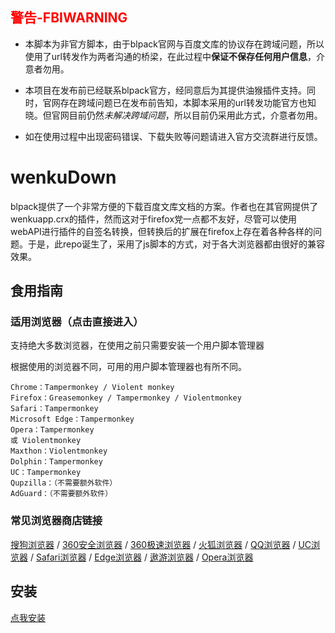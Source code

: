 
## <font color="red">警告-FBIWARNING</font>

- 本脚本为非官方脚本，由于blpack官网与百度文库的协议存在跨域问题，所以使用了url转发作为两者沟通的桥梁，在此过程中**保证不保存任何用户信息**，介意者勿用。

- 本项目在发布前已经联系blpack官方，经同意后为其提供油猴插件支持。同时，官网存在跨域问题已在发布前告知，本脚本采用的url转发功能官方也知晓。但官网目前仍然*未解决跨域问题*，所以目前仍采用此方式，介意者勿用。

- 如在使用过程中出现密码错误、下载失败等问题请进入官方交流群进行反馈。

# wenkuDown

blpack提供了一个非常方便的下载百度文库文档的方案。作者也在其官网提供了wenkuapp.crx的插件，然而这对于firefox党一点都不友好，尽管可以使用webAPI进行插件的自签名转换，但转换后的扩展在firefox上存在着各种各样的问题。于是，此repo诞生了，采用了js脚本的方式，对于各大浏览器都由很好的兼容效果。


## 食用指南

### 适用浏览器（点击直接进入）

支持绝大多数浏览器，在使用之前只需要安装一个用户脚本管理器

根据使用的浏览器不同，可用的用户脚本管理器也有所不同。


    Chrome：Tampermonkey / Violent monkey
    Firefox：Greasemonkey / Tampermonkey / Violentmonkey
    Safari：Tampermonkey
    Microsoft Edge：Tampermonkey
    Opera：Tampermonkey
    或 Violentmonkey
    Maxthon：Violentmonkey
    Dolphin：Tampermonkey
    UC：Tampermonkey
    Qupzilla：（不需要额外软件）
    AdGuard：（不需要额外软件）


### 常见浏览器商店链接
[搜狗浏览器](http://ie.sogou.com/app/search/Tampermonkey) / [360安全浏览器](https://ext.se.360.cn/webstore/search/tampermonkey) / [360极速浏览器](https://ext.chrome.360.cn/webstore/search/tampermonkey) / [火狐浏览器](https://addons.mozilla.org/zh-CN/firefox/addon/tampermonkey/) / [QQ浏览器](http://appcenter.browser.qq.com/search/detail?key=Tampermonkey&id=dhdgffkkebhmkfjojejmpbldmpobfkfo&title=Tampermonkey) / [UC浏览器](https://extensions.uc.cn/newindex.htm#!detail/dhdgffkkebhmkfjojejmpbldmpobfkfo) / [Safari浏览器](http://tampermonkey.net/?browser=safari) / [Edge浏览器](https://www.microsoft.com/zh-cn/store/p/tampermonkey/9nblggh5162s?rtc=1) / [遨游浏览器](http://extension.maxthon.com/detail/index.php?view_id=1680) / [Opera浏览器](https://addons.opera.com/zh-cn/extensions/details/tampermonkey-beta/?display=en)

## 安装
[点我安装](https://github.com/52fisher/wenkuDown/raw/master/wenku-blpack-down.user.js)

